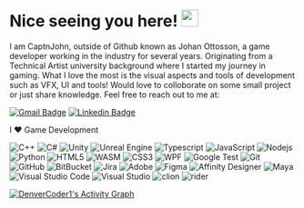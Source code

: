 # Nice seeing you here! <img src="https://raw.githubusercontent.com/aemmadi/aemmadi/master/wave.gif" width="30">

I am CaptnJohn, outside of Github known as Johan Ottosson, a game developer working in the industry for several years. Originating from a Technical Artist university background where I started my journey in gaming. What I love the most is the visual aspects and tools of development such as VFX, UI and tools! Would love to colloborate on some small project or just share knowledge. Feel free to reach out to me at:

[![Gmail Badge](https://img.shields.io/badge/-jottossonta@gmail.com-c14438?style=flat-square&logo=Gmail&logoColor=white&link=mailto:jottossonta@gmail.com)](mailto:jottossonta@gmail.com)
[![Linkedin Badge](https://img.shields.io/badge/-johancaptnjohn-blue?style=flat-square&logo=Linkedin&logoColor=white&link=https://www.linkedin.com/in/johancaptnjohn/)](https://www.linkedin.com/in/johancaptnjohn/)

I ❤️ Game Development

![C++](https://img.shields.io/badge/-C++-00599C?style=flat-square&logo=c++)
![C#](https://img.shields.io/badge/-csharp-00599C?style=flat-square&logo=c-sharp)
![Unity](https://img.shields.io/badge/-Unity-black?style=flat-square&logo=unity)
![Unreal Engine](https://img.shields.io/badge/-UnrealEngine-black?style=flat-square&logo=unrealengine)
![Typescript](https://img.shields.io/badge/-Typescript-00599C?style=flat-square&logo=c)
![JavaScript](https://img.shields.io/badge/-JavaScript-black?style=flat-square&logo=javascript)
![Nodejs](https://img.shields.io/badge/-Nodejs-black?style=flat-square&logo=Node.js)
![Python](https://img.shields.io/badge/-Python-black?style=flat-square&logo=Python)
![HTML5](https://img.shields.io/badge/-HTML5-E34F26?style=flat-square&logo=html5&logoColor=white)
![WASM](https://img.shields.io/badge/-WASM-00599C?style=flat-square&logo=wasm)
![CSS3](https://img.shields.io/badge/-CSS3-1572B6?style=flat-square&logo=css3)
![WPF](https://img.shields.io/badge/-WPF-5C2D91?style=flat-square&logo=WPF)
![Google Test](https://img.shields.io/badge/googletest-black?style=flat-square&logo=google-test)
![Git](https://img.shields.io/badge/-Git-black?style=flat-square&logo=git)
![GitHub](https://img.shields.io/badge/-GitHub-181717?style=flat-square&logo=github)
![BitBucket](https://img.shields.io/badge/-BitBucket-darkblue?style=flat-square&logo=bitbucket)
![Jira](https://img.shields.io/badge/-Jira-darkblue?style=flat-square&logo=Jira)
![Adobe](https://img.shields.io/badge/-Adobe-black?style=flat-square&logo=Adobe)
![Figma](https://img.shields.io/badge/-Figma-black?style=flat-square&logo=Figma)
![Affinity Designer](https://img.shields.io/badge/-AffinityDesigner-black?style=flat-square&logo=AffinityDesigner)
![Maya](https://img.shields.io/badge/-Maya-darkblue?style=flat-square&logo=Maya)
![Visual Studio Code](https://img.shields.io/badge/-visualstudiocode-darkblue?style=flat-square&logo=visualstudiocode)
![Visual Studio](https://img.shields.io/badge/-visualstudio-darkblue?style=flat-square&logo=visualstudio)
![clion](https://img.shields.io/badge/-clion-black?style=flat-square&logo=clion)
![rider](https://img.shields.io/badge/-rider-black?style=flat-square&logo=rider)


<!-- https://github.com/ashutosh00710/github-readme-activity-graph -->
<a href="https://github.com/ashutosh00710/github-readme-activity-graph"><img alt="DenverCoder1's Activity Graph" src="https://denvercoder1-activity-graph.herokuapp.com/graph/?username=captnjohn&bg_color=1F222E&color=F8D866&line=F85D7F&point=FFFFFF&hide_border=true" /></a>




